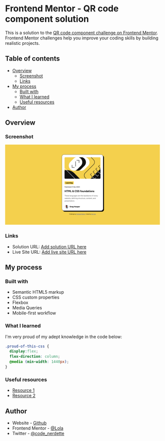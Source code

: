 # Frontend Mentor - QR code component solution

This is a solution to the [QR code component challenge on Frontend Mentor](https://www.frontendmentor.io/challenges/qr-code-component-iux_sIO_H). Frontend Mentor challenges help you improve your coding skills by building realistic projects. 

## Table of contents

- [Overview](#overview)
  - [Screenshot](#screenshot)
  - [Links](#links)
- [My process](#my-process)
  - [Built with](#built-with)
  - [What I learned](#what-i-learned)
  - [Useful resources](#useful-resources)
- [Author](#author)


## Overview

### Screenshot

![](./design/my-desktop-design.png)

### Links

- Solution URL: [Add solution URL here](https://your-solution-url.com)
- Live Site URL: [Add live site URL here](https://your-live-site-url.com)

## My process

### Built with

- Semantic HTML5 markup
- CSS custom properties
- Flexbox
- Media Queries
- Mobile-first workflow

### What I learned
   I'm very proud of my adept knowledge in the code below:

```css
.proud-of-this-css {
  display:flex;
  flex-direction: column;
  @media (min-width: 1440px);
}
```

### Useful resources

- [Resource 1](https://www.w3school.com) 
- [Resource 2](https://www.chatgpt.com)

## Author

- Website - [Github](https://github.com/lola-ilori)
- Frontend Mentor - [@Lola](https://www.frontendmentor.io/profile/lola)
- Twitter - [@code_nerdette](https://www.twitter.com/Code_Nerdette)

